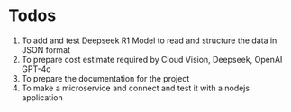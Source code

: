 # Todos

1. To add and test Deepseek R1 Model to read and structure the data in JSON format
2. To prepare cost estimate required by Cloud Vision, Deepseek, OpenAI GPT-4o
3. To prepare the documentation for the project
4. To make a microservice and connect and test it with a nodejs application
